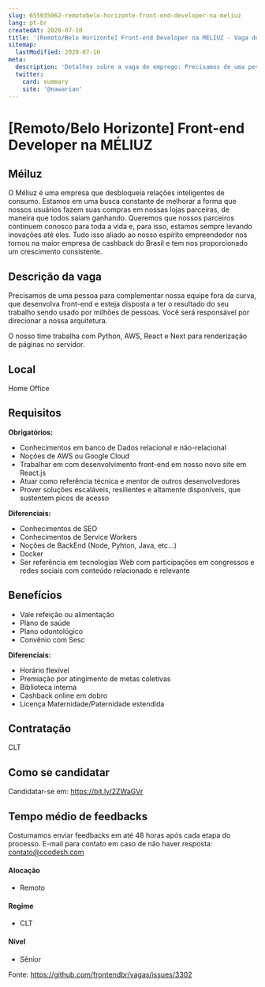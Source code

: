 ```yaml
---
slug: 655035062-remotobelo-horizonte-front-end-developer-na-meliuz
lang: pt-br
createdAt: 2020-07-10
title: '[Remoto/Belo Horizonte] Front-end Developer na MÉLIUZ - Vaga de Emprego'
sitemap:
  lastModified: 2020-07-10
meta:
  description: 'Detalhes sobre a vaga de emprego: Precisamos de uma pessoa para complementar nossa equipe fora da curva, que desenvolva front-end e esteja disposta a ter o resultado do seu trabalho sendo usado por milhões de pessoas. Você será responsável por direcionar a nossa arquitetura. O nosso time trabalha com Python, AWS, React e Next para renderização de páginas no servidor.'
  twitter:
    card: summary
    site: '@nawarian'
---
```


# [Remoto/Belo Horizonte] Front-end Developer na MÉLIUZ


## Méiluz

O Méliuz é uma empresa que desbloqueia relações inteligentes de consumo. Estamos em uma busca constante de melhorar a forma que nossos usuários fazem suas compras em nossas lojas parceiras, de maneira que todos saiam ganhando. Queremos que nossos parceiros continuem conosco para toda a vida e, para isso, estamos sempre levando inovações até eles. Tudo isso aliado ao nosso espírito empreendedor nos tornou na maior empresa de cashback do Brasil e tem nos proporcionado um crescimento consistente. 

## Descrição da vaga

Precisamos de uma pessoa para complementar nossa equipe fora da curva, que desenvolva front-end e esteja disposta a ter o resultado do seu trabalho sendo usado por milhões de pessoas. Você será responsável por direcionar a nossa arquitetura.

O nosso time trabalha com Python, AWS, React e Next para renderização de páginas no servidor.

## Local

Home Office

## Requisitos

**Obrigatórios:**
- Conhecimentos em banco de Dados relacional e não-relacional
- Noções de AWS ou Google Cloud
- Trabalhar em com desenvolvimento front-end em nosso novo site em React.js
- Atuar como referência técnica e mentor de outros desenvolvedores
- Prover soluções escaláveis, resilientes e altamente disponíveis, que sustentem picos de acesso

**Diferenciais:**
- Conhecimentos de SEO
- Conhecimentos de Service Workers
- Noções de BackEnd (Node, Pyhton, Java, etc...)
- Docker
- Ser referência em tecnologias Web com participações em congressos e redes sociais com conteúdo relacionado e relevante

## Benefícios

- Vale refeição ou alimentação
- Plano de saúde
- Plano odontológico
- Convênio com Sesc

**Diferenciais:**
- Horário flexível
- Premiação por atingimento de metas coletivas
- Biblioteca interna
- Cashback online em dobro
- Licença Maternidade/Paternidade estendida

## Contratação

CLT

## Como se candidatar

Candidatar-se em:  https://bit.ly/2ZWaGVr

## Tempo médio de feedbacks

Costumamos enviar feedbacks em até 48 horas após cada etapa do processo.
E-mail para contato em caso de não haver resposta: contato@coodesh.com

#### Alocação
- Remoto

#### Regime
- CLT

#### Nível
- Sênior

Fonte: https://github.com/frontendbr/vagas/issues/3302